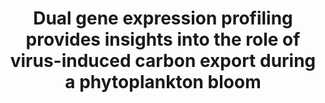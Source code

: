 ---
title: "Dual gene expression profiling provides insights into the role of virus-induced carbon export during a phytoplankton bloom"
authors: "Sheyn, U., S. Rosenwasser, Y. Lehahn, N. Barak-Gavish, K. D. Bidle, I. Koren, D. Schatza, A. Vardi"
journal: "The ISME Journal"
volume: "12"
pages: "485-499"
year: 2018
doi: "10.1038/s41396-017-0004-x"
url: "https://doi.org/10.1038/s41396-017-0004-x"
pdf: true
openAccess: true
abstract: ""
keywords: ["gene expression", "virus-induced carbon export", "phytoplankton bloom", "marine viruses"]
featured: false
---